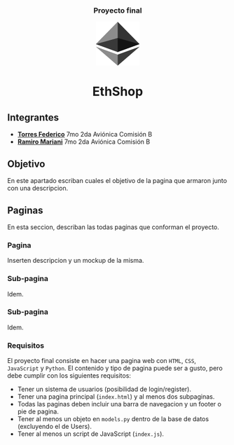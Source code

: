 <div align=center>

### Proyecto final

<img src="./public/favicon.svg" height="100" width="100" />

# EthShop

</div>

## Integrantes

- [**Torres Federico**](https://github.com/FedericoTorres233) 7mo 2da Aviónica Comisión B
- [**Ramiro Mariani**](https://github.com/RamiroMariani) 7mo 2da Aviónica Comisión B

## Objetivo

En este apartado escriban cuales el objetivo de la pagina que armaron junto con una descripcion.

## Paginas

En esta seccion, describan las todas paginas que conforman el proyecto.

### Pagina

Inserten descripcion y un mockup de la misma.

### Sub-pagina

Idem.

### Sub-pagina

Idem.

### Requisitos

El proyecto final consiste en hacer una pagina web con `HTML`, `CSS`, `JavaScript` y `Python`. El contenido y tipo de pagina puede ser a gusto, pero debe cumplir con los siguientes requisitos:

- Tener un sistema de usuarios (posibilidad de login/register).
- Tener una pagina principal (`index.html`) y al menos dos subpaginas.
- Todas las paginas deben incluir una barra de navegacion y un footer o pie de pagina.
- Tener al menos un objeto en `models.py` dentro de la base de datos (excluyendo el de Users).
- Tener al menos un script de JavaScript (`index.js`).
